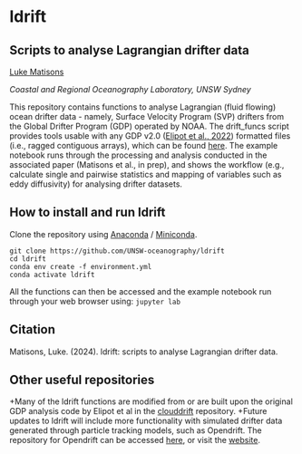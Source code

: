 # ldrift
## Scripts to analyse Lagrangian drifter data
[Luke Matisons](https://github.com/L-Matisons)

_Coastal and Regional Oceanography Laboratory, UNSW Sydney_

This repository contains functions to analyse Lagrangian (fluid flowing) ocean drifter data - namely, Surface Velocity Program (SVP) drifters from the Global Drifter Program (GDP) operated by NOAA. The drift_funcs script provides tools usable with any GDP v2.0 ([Elipot et al., 2022](https://doi.org/10.25921/x46c-3620)) formatted files (i.e., ragged contiguous arrays), which can be found [here](https://www.nodc.noaa.gov/archive/arc0199/0248584/1.1/data/0-data/). The example notebook runs through the processing and analysis conducted in the associated paper (Matisons et al., in prep), and shows the workflow (e.g., calculate single and pairwise statistics and mapping of variables such as eddy diffusivity) for analysing drifter datasets.

## How to install and run ldrift
Clone the repository using [Anaconda](https://www.anaconda.com/download/) / [Miniconda](https://docs.anaconda.com/miniconda/#miniconda-latest-installer-links).
```
git clone https://github.com/UNSW-oceanography/ldrift
cd ldrift
conda env create -f environment.yml
conda activate ldrift
```
All the functions can then be accessed and the example notebook run through your web browser using: ```jupyter lab```

## Citation
Matisons, Luke. (2024). ldrift: scripts to analyse Lagrangian drifter data.

## Other useful repositories
+Many of the ldrift functions are modified from or are built upon the original GDP analysis code by Elipot et al in the [clouddrift](https://github.com/Cloud-Drift/clouddrift) repository.
+Future updates to ldrift will include more functionality with simulated drifter data generated through particle tracking models, such as Opendrift. The repository for Opendrift can be accessed [here](https://github.com/OpenDrift), or visit the [website](https://opendrift.github.io/).
